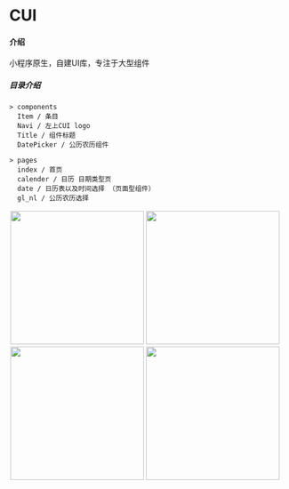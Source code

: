 # CUI

#### 介绍
小程序原生，自建UI库，专注于大型组件

##### 目录介绍

```
> components
  Item / 条目
  Navi / 左上CUI logo
  Title / 组件标题
  DatePicker / 公历农历组件
  
> pages
  index / 首页
  calender / 日历 日期类型页
  date / 日历表以及时间选择 （页面型组件）
  gl_nl / 公历农历选择
```

<div style="float:left;border:solid 1px 000;margin:2px;">
  <img src="https://github.com/dwyane169/CUI/blob/master/GIF/calender.gif"  width="240" >
</div>
<div style="float:left;border:solid 1px 000;margin:2px;">
  <img src="https://github.com/dwyane169/CUI/blob/master/GIF/picker.gif"  width="240">
</div>
<div style="float:left;border:solid 1px 000;margin:2px;">
  <img src="https://github.com/dwyane169/CUI/blob/master/GIF/c2.gif"  width="240"  >
</div>
<div style="float:left;border:solid 1px 000;margin:2px;">
  <img src="https://github.com/dwyane169/CUI/blob/master/GIF/loading.gif"  width="240" >
</div>


